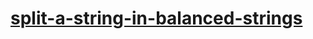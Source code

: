 # [split-a-string-in-balanced-strings](https://leetcode-cn.com/problems/split-a-string-in-balanced-strings)
